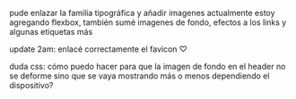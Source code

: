 pude enlazar la familia tipográfica y añadir imagenes
actualmente estoy agregando flexbox, también sumé imagenes de fondo, efectos a los links y algunas etiquetas más

update 2am: enlacé correctamente el favicon ♡

duda css: cómo puedo hacer para que la imagen de fondo en el header no se deforme sino que se vaya mostrando más o menos dependiendo el dispositivo?
